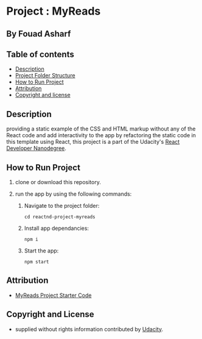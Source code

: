 # Project : MyReads
## By  Fouad Asharf

## Table of contents
- [Description](#description)
- [Project Folder Structure](#project-folder-structure)
- [How to Run Project](#how-to-run-project)
- [Attribution](#attribution)
- [Copyright and license](#copyright-and-license)

## Description
providing a static example of the CSS and HTML markup without any of the React code and add interactivity to the app by refactoring the static code in this template using React, this project is a part of the Udacity's [React Developer
Nanodegree](https://www.udacity.com/course/react-nanodegree--nd019).


## How to Run Project
1. clone or download this repository.
      
2. run the app by using the following commands:
      1. Navigate to the project folder:
          ```
          cd reactnd-project-myreads
          ```
      2. Install app dependancies:
          ```
          npm i
          ```
      3. Start the app:
          ```
          npm start
          ```
      


## Attribution
* [MyReads Project Starter Code](https://github.com/udacity/reactnd-project-myreads-starter)


## Copyright and License
- supplied without rights information contributed by [Udacity](http://www.udacity.com).

